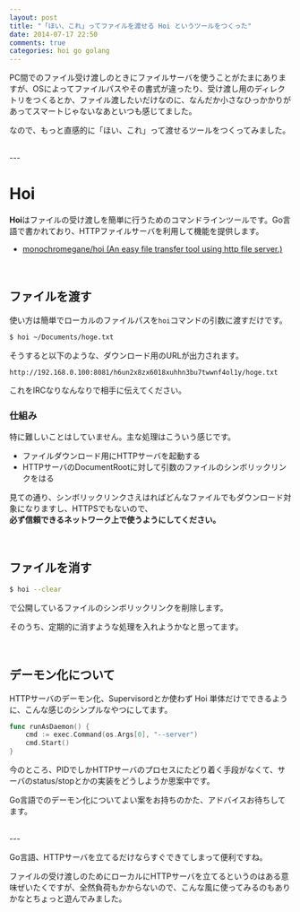 ```yaml
---
layout: post
title: "「ほい、これ」ってファイルを渡せる Hoi というツールをつくった"
date: 2014-07-17 22:50
comments: true
categories: hoi go golang
---
```



PC間でのファイル受け渡しのときにファイルサーバを使うことがたまにありますが、OSによってファイルパスやその書式が違ったり、受け渡し用のディレクトリをつくるとか、ファイル渡したいだけなのに、なんだか小さなひっかかりがあってスマートじゃないなあといつも感じてました。

なので、もっと直感的に「ほい、これ」って渡せるツールをつくってみました。

<br />
---

# Hoi

**Hoi**はファイルの受け渡しを簡単に行うためのコマンドラインツールです。Go言語で書かれており、HTTPファイルサーバを利用して機能を提供します。

- [monochromegane/hoi (An easy file transfer tool using http file server.)](https://github.com/monochromegane/hoi)

<br />

## ファイルを渡す

使い方は簡単でローカルのファイルパスを`hoi`コマンドの引数に渡すだけです。

```sh
$ hoi ~/Documents/hoge.txt
```

そうすると以下のような、ダウンロード用のURLが出力されます。

`http://192.168.0.100:8081/h6un2x8zx6018xuhhn3bu7twwnf4ol1y/hoge.txt`

これをIRCなりなんなりで相手に伝えてください。


### 仕組み

特に難しいことはしていません。主な処理はこういう感じです。

- ファイルダウンロード用にHTTPサーバを起動する
- HTTPサーバのDocumentRootに対して引数のファイルのシンボリックリンクをはる

見ての通り、シンボリックリンクさえはればどんなファイルでもダウンロード対象になりますし、HTTPSでもないので、  
**必ず信頼できるネットワーク上で使うようにしてください。**

<br />

## ファイルを消す

```sh
$ hoi --clear
```

で公開しているファイルのシンボリックリンクを削除します。

そのうち、定期的に消すような処理を入れようかなと思ってます。

<br />

## デーモン化について

HTTPサーバのデーモン化、Supervisordとか使わず Hoi 単体だけでできるように、こんな感じのシンプルなやつにしてます。

```go
func runAsDaemon() {
	cmd := exec.Command(os.Args[0], "--server")
	cmd.Start()
}
```

今のところ、PIDでしかHTTPサーバのプロセスにたどり着く手段がなくて、サーバのstatus/stopとかの実装をどうしようか思案中です。

Go言語でのデーモン化についてよい案をお持ちのかた、アドバイスお待ちしてます。

<br />
---

Go言語、HTTPサーバを立てるだけならすぐできてしまって便利ですね。

ファイルの受け渡しのためにローカルにHTTPサーバを立てるというのはある意味ぜいたくですが、全然負荷もかからないので、こんな風に使ってみるのもありかなとちょっと遊んでみました。

